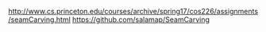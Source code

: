 

http://www.cs.princeton.edu/courses/archive/spring17/cos226/assignments/seamCarving.html
https://github.com/salamap/SeamCarving
